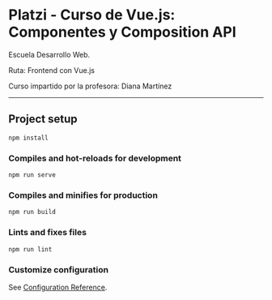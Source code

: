 # Platzi - Curso de Vue.js: Componentes y Composition API

Escuela Desarrollo Web.

Ruta: Frontend con Vue.js

Curso impartido por la profesora: Diana Martínez

---

## Project setup
```
npm install
```

### Compiles and hot-reloads for development
```
npm run serve
```

### Compiles and minifies for production
```
npm run build
```

### Lints and fixes files
```
npm run lint
```

### Customize configuration
See [Configuration Reference](https://cli.vuejs.org/config/).
